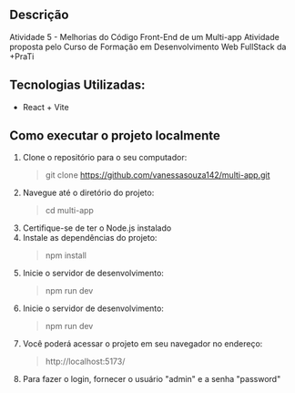 ## Descrição
Atividade 5 - Melhorias do Código Front-End de um Multi-app
Atividade proposta pelo Curso de Formação em Desenvolvimento Web FullStack da +PraTi

## Tecnologias Utilizadas:
- React + Vite
 
## Como executar o projeto localmente
1. Clone o repositório para o seu computador:
   > git clone https://github.com/vanessasouza142/multi-app.git
2. Navegue até o diretório do projeto: 
   > cd multi-app
3. Certifique-se de ter o Node.js instalado
4. Instale as dependências do projeto:
   > npm install
5. Inicie o servidor de desenvolvimento:
   > npm run dev
6. Inicie o servidor de desenvolvimento:
   > npm run dev
7. Você poderá acessar o projeto em seu navegador no endereço:
   > http://localhost:5173/
8. Para fazer o login, fornecer o usuário "admin" e a senha "password"
